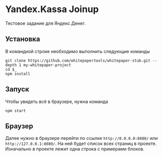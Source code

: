 # Yandex.Kassa Joinup

Тестовое задание для Яндекс.Денег.


## Установка

В командной строке необходимо выполнить следующие команды

```
git clone https://github.com/whitepapertools/whitepaper-stub.git --depth 1 my-whitepaper-project
cd $_
npm install
```

## Запуск

Чтобы увидеть всё в браузере, нужна команда

``` npm start ```

## Браузер

Далее нужно в браузере перейти по ссылке `http://0.0.0.0:8080/` или `http://127.0.0.1:8080/`. На ней будет список всех страниц в проекте. Изначально в проекте лежит одна строка с примерами блоков.

